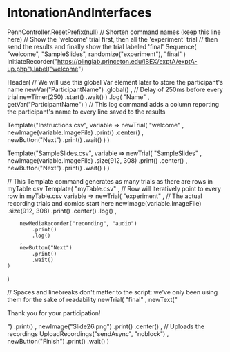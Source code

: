 # IntonationAndInterfaces
PennController.ResetPrefix(null) // Shorten command names (keep this line here)
// Show the 'welcome' trial first, then all the 'experiment' trial
// then send the results and finally show the trial labeled 'final'
Sequence( "welcome", "SampleSlides", randomize("experiment"), "final" )
InitiateRecorder("https://plinglab.princeton.edu/IBEX/exptA/exptA-up.php").label("welcome")

Header(
    // We will use this global Var element later to store the participant's name
    newVar("ParticipantName")
        .global()
    ,
    // Delay of 250ms before every trial
    newTimer(250)
        .start()
        .wait()
)
.log( "Name" , getVar("ParticipantName") )
// This log command adds a column reporting the participant's name to every line saved to the results

Template("Instructions.csv",
    variable => newTrial( "welcome" ,
    newImage(variable.ImageFile)
        .print()
        .center()
    ,     
    newButton("Next")
        .print()
        .wait()
    )
)

Template("SampleSlides.csv",
    variable => newTrial( "SampleSlides" ,
    newImage(variable.ImageFile)
        .size(912, 308)
        .print()
        .center()
    ,     
    newButton("Next")
        .print()
        .wait()
    )
)

// This Template command generates as many trials as there are rows in myTable.csv
Template( "myTable.csv" ,
    // Row will iteratively point to every row in myTable.csv
    variable => newTrial( "experiment" ,
        // The actual recording trials and comics start here
        newImage(variable.ImageFile)
            .size(912, 308)
            .print()
            .center()
            .log()
        ,
        
        newMediaRecorder("recording", "audio")
            .print()
            .log()
        ,
        newButton("Next")
            .print()
            .wait()
    )
)


// Spaces and linebreaks don't matter to the script: we've only been using them for the sake of readability
newTrial( "final" ,
    newText("<p>Thank you for your participation!</p>")
            .print()
    ,
    newImage("Slide26.png")
            .print()
            .center()
    ,
    // Uploads the recordings
    UploadRecordings("sendAsync", "noblock")
    ,
    newButton("Finish")
            .print()
            .wait()
        )
